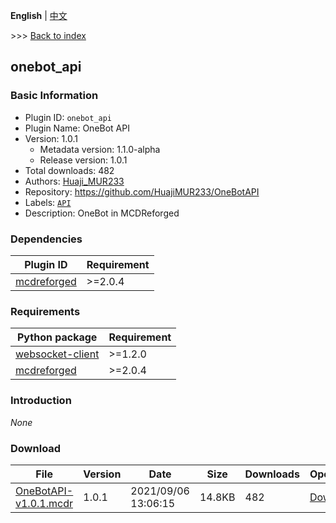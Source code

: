 **English** | [中文](readme-zh_cn.md)

\>\>\> [Back to index](/readme.md)

## onebot_api

### Basic Information

- Plugin ID: `onebot_api`
- Plugin Name: OneBot API
- Version: 1.0.1
  - Metadata version: 1.1.0-alpha
  - Release version: 1.0.1
- Total downloads: 482
- Authors: [Huaji_MUR233](https://github.com/HuajiMUR233)
- Repository: https://github.com/HuajiMUR233/OneBotAPI
- Labels: [`API`](/labels/api/readme.md)
- Description: OneBot in MCDReforged

### Dependencies

| Plugin ID | Requirement |
| --- | --- |
| [mcdreforged](https://github.com/Fallen-Breath/MCDReforged) | \>=2.0.4 |

### Requirements

| Python package | Requirement |
| --- | --- |
| [websocket-client](https://pypi.org/project/websocket-client) | \>=1.2.0 |
| [mcdreforged](https://pypi.org/project/mcdreforged) | \>=2.0.4 |

### Introduction

*None*

### Download

| File | Version | Date | Size | Downloads | Operations |
| --- | --- | --- | --- | --- | --- |
| [OneBotAPI-v1.0.1.mcdr](https://github.com/HuajiMUR233/OneBotAPI/releases/tag/1.0.1) | 1.0.1 | 2021/09/06 13:06:15 | 14.8KB | 482 | [Download](https://github.com/HuajiMUR233/OneBotAPI/releases/download/1.0.1/OneBotAPI-v1.0.1.mcdr) |

